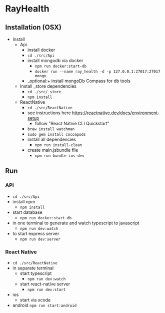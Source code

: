 # RayHealth

## Installation (OSX)
- Install 
  - Api
    - install docker
    - `cd ./src/Api`
    - install mongodb via docker
        - `npm run docker:start-db`
        - `docker run --name ray_health -d -p 127.0.0.1:27017:27017 mongo`
    - _optional:+ install mongoDb Compass for db tools
  - Install _store dependencies
    - `cd ./src/_store`
    - `npm install`
  - ReactNative
    - `cd ./src/ReactNative`
    - see instructions here https://reactnative.dev/docs/environment-setup
        - follow "React Native CLI Quickstart"
    - `brew install watchman`
    - `sudo gem install cocoapods`
    - install all dependencies
        - `npm run install-clean`
    - create main.jsbundle file
        - `npm run bundle-ios-dev`
## Run

### API
- `cd ./src/Api`
- install npm
    - `npm install`
- start database
    - `npm run docker:start-db`
- in one terminal to generate and watch typescript to javascript
    - `npm run dev:watch` 
- to start express server
    - `npm run dev:server` 

### React Native
- `cd ./src/ReactNative`
- in separate terminal
    - start typescript
        - `npm run dev:watch`
    - start react-native server
        - `npm run dev:start`
- ios
    - start via xcode
- android
    `npm run start:android`


